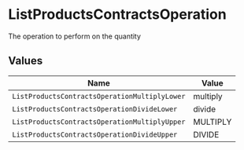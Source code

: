 # ListProductsContractsOperation

The operation to perform on the quantity


## Values

| Name                                          | Value                                         |
| --------------------------------------------- | --------------------------------------------- |
| `ListProductsContractsOperationMultiplyLower` | multiply                                      |
| `ListProductsContractsOperationDivideLower`   | divide                                        |
| `ListProductsContractsOperationMultiplyUpper` | MULTIPLY                                      |
| `ListProductsContractsOperationDivideUpper`   | DIVIDE                                        |